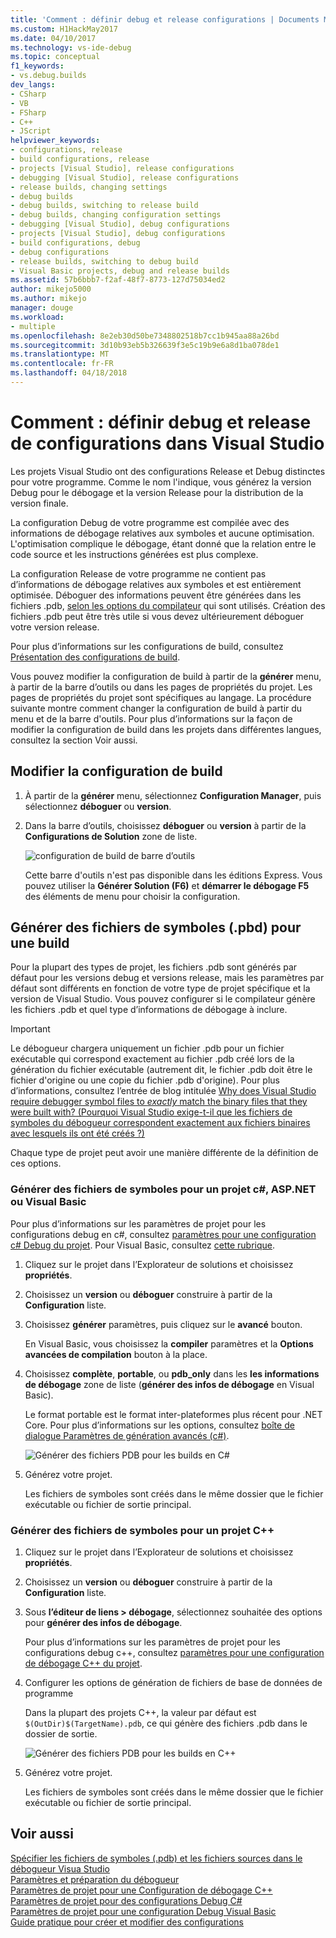 ```yaml
---
title: 'Comment : définir debug et release configurations | Documents Microsoft'
ms.custom: H1HackMay2017
ms.date: 04/10/2017
ms.technology: vs-ide-debug
ms.topic: conceptual
f1_keywords:
- vs.debug.builds
dev_langs:
- CSharp
- VB
- FSharp
- C++
- JScript
helpviewer_keywords:
- configurations, release
- build configurations, release
- projects [Visual Studio], release configurations
- debugging [Visual Studio], release configurations
- release builds, changing settings
- debug builds
- debug builds, switching to release build
- debug builds, changing configuration settings
- debugging [Visual Studio], debug configurations
- projects [Visual Studio], debug configurations
- build configurations, debug
- debug configurations
- release builds, switching to debug build
- Visual Basic projects, debug and release builds
ms.assetid: 57b6bbb7-f2af-48f7-8773-127d75034ed2
author: mikejo5000
ms.author: mikejo
manager: douge
ms.workload:
- multiple
ms.openlocfilehash: 8e2eb30d50be7348802518b7cc1b945aa88a26bd
ms.sourcegitcommit: 3d10b93eb5b326639f3e5c19b9e6a8d1ba078de1
ms.translationtype: MT
ms.contentlocale: fr-FR
ms.lasthandoff: 04/18/2018
---
```

# <a name="how-to-set-debug-and-release-configurations-in-visual-studio"></a>Comment : définir debug et release de configurations dans Visual Studio
Les projets Visual Studio ont des configurations Release et Debug distinctes pour votre programme. Comme le nom l'indique, vous générez la version Debug pour le débogage et la version Release pour la distribution de la version finale.  
  
La configuration Debug de votre programme est compilée avec des informations de débogage relatives aux symboles et aucune optimisation. L'optimisation complique le débogage, étant donné que la relation entre le code source et les instructions générées est plus complexe.  
  
La configuration Release de votre programme ne contient pas d’informations de débogage relatives aux symboles et est entièrement optimisée. Déboguer des informations peuvent être générées dans les fichiers .pdb, [selon les options du compilateur](#BKMK_symbols_release) qui sont utilisés. Création des fichiers .pdb peut être très utile si vous devez ultérieurement déboguer votre version release.  
  
Pour plus d’informations sur les configurations de build, consultez [Présentation des configurations de build](../ide/understanding-build-configurations.md).  
  
Vous pouvez modifier la configuration de build à partir de la **générer** menu, à partir de la barre d’outils ou dans les pages de propriétés du projet. Les pages de propriétés du projet sont spécifiques au langage. La procédure suivante montre comment changer la configuration de build à partir du menu et de la barre d'outils. Pour plus d’informations sur la façon de modifier la configuration de build dans les projets dans différentes langues, consultez la section Voir aussi.  
  
## <a name="change-the-build-configuration"></a>Modifier la configuration de build  
  
1.  À partir de la **générer** menu, sélectionnez **Configuration Manager**, puis sélectionnez **déboguer** ou **version**.  
  
2.  Dans la barre d’outils, choisissez **déboguer** ou **version** à partir de la **Configurations de Solution** zone de liste.  
  
     ![configuration de build de barre d’outils](../debugger/media/toolbarbuildconfiguration.png "ToolbarBuildConfiguration")  
  
     Cette barre d'outils n'est pas disponible dans les éditions Express. Vous pouvez utiliser la **Générer Solution (F6)** et **démarrer le débogage F5** des éléments de menu pour choisir la configuration.

## <a name="BKMK_symbols_release"></a>Générer des fichiers de symboles (.pbd) pour une build

Pour la plupart des types de projet, les fichiers .pdb sont générés par défaut pour les versions debug et versions release, mais les paramètres par défaut sont différents en fonction de votre type de projet spécifique et la version de Visual Studio. Vous pouvez configurer si le compilateur génère les fichiers .pdb et quel type d’informations de débogage à inclure.

> [!IMPORTANT] 
> Le débogueur chargera uniquement un fichier .pdb pour un fichier exécutable qui correspond exactement au fichier .pdb créé lors de la génération du fichier exécutable (autrement dit, le fichier .pdb doit être le fichier d'origine ou une copie du fichier .pdb d'origine). Pour plus d’informations, consultez l’entrée de blog intitulée [Why does Visual Studio require debugger symbol files to *exactly* match the binary files that they were built with? (Pourquoi Visual Studio exige-t-il que les fichiers de symboles du débogueur correspondent exactement aux fichiers binaires avec lesquels ils ont été créés ?)](https://blogs.msdn.microsoft.com/jimgries/2007/07/06/why-does-visual-studio-require-debugger-symbol-files-to-exactly-match-the-binary-files-that-they-were-built-with/)

Chaque type de projet peut avoir une manière différente de la définition de ces options.

### <a name="generate-symbol-files-for-a-c-aspnet-or-visual-basic-project"></a>Générer des fichiers de symboles pour un projet c#, ASP.NET ou Visual Basic

Pour plus d’informations sur les paramètres de projet pour les configurations debug en c#, consultez [paramètres pour une configuration c# Debug du projet](../debugger/project-settings-for-csharp-debug-configurations.md). Pour Visual Basic, consultez [cette rubrique](../debugger/project-settings-for-a-visual-basic-debug-configuration.md).

1. Cliquez sur le projet dans l’Explorateur de solutions et choisissez **propriétés**.

2. Choisissez un **version** ou **déboguer** construire à partir de la **Configuration** liste.

2. Choisissez **générer** paramètres, puis cliquez sur le **avancé** bouton.

    En Visual Basic, vous choisissez la **compiler** paramètres et la **Options avancées de compilation** bouton à la place.

3. Choisissez **complète**, **portable**, ou **pdb_only** dans les **les informations de débogage** zone de liste (**générer des infos de débogage** en Visual Basic).

    Le format portable est le format inter-plateformes plus récent pour .NET Core. Pour plus d’informations sur les options, consultez [boîte de dialogue Paramètres de génération avancés (c#)](../ide/reference/advanced-build-settings-dialog-box-csharp.md).

    ![Générer des fichiers PDB pour les builds en C#](../debugger/media/dbg_project_properties_pdb_csharp.png "GeneratePDBsForCSharp")

4. Générez votre projet.

    Les fichiers de symboles sont créés dans le même dossier que le fichier exécutable ou fichier de sortie principal.

### <a name="generate-symbol-files-for-a-c-project"></a>Générer des fichiers de symboles pour un projet C++

1. Cliquez sur le projet dans l’Explorateur de solutions et choisissez **propriétés**.

2. Choisissez un **version** ou **déboguer** construire à partir de la **Configuration** liste.

2. Sous **l’éditeur de liens > débogage**, sélectionnez souhaitée des options pour **générer des infos de débogage**.

    Pour plus d’informations sur les paramètres de projet pour les configurations debug c++, consultez [paramètres pour une configuration de débogage C++ du projet](../debugger/project-settings-for-a-cpp-debug-configuration.md).

4. Configurer les options de génération de fichiers de base de données de programme

    Dans la plupart des projets C++, la valeur par défaut est `$(OutDir)$(TargetName).pdb`, ce qui génère des fichiers .pdb dans le dossier de sortie.

    ![Générer des fichiers PDB pour les builds en C++](../debugger/media/dbg_project_properties_pdb_cplusplus.png "GeneratePDBsforCPlusPlus") 

5. Générez votre projet.

    Les fichiers de symboles sont créés dans le même dossier que le fichier exécutable ou fichier de sortie principal.
  
## <a name="see-also"></a>Voir aussi  
 [Spécifier les fichiers de symboles (.pdb) et les fichiers sources dans le débogueur Visua Studio](../debugger/debugger-settings-and-preparation.md)  
 [Paramètres et préparation du débogueur](../debugger/debugger-settings-and-preparation.md)   
 [Paramètres de projet pour une Configuration de débogage C++](../debugger/project-settings-for-a-cpp-debug-configuration.md)   
 [Paramètres de projet pour des configurations Debug C#](../debugger/project-settings-for-csharp-debug-configurations.md)   
 [Paramètres de projet pour une configuration Debug Visual Basic](../debugger/project-settings-for-a-visual-basic-debug-configuration.md)   
 [Guide pratique pour créer et modifier des configurations](../ide/how-to-create-and-edit-configurations.md)
